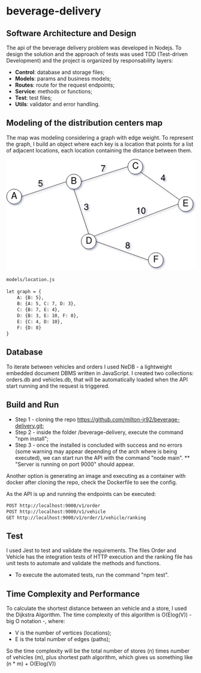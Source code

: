 # beverage-delivery

## Software Architecture and Design

The api of the beverage delivery problem was developed in Nodejs. To design the solution and the approach of tests was used TDD (Test-driven Development) and the project is organized by responsability layers:

* **Control**: database and storage files;
* **Models**: params and business models;
* **Routes**: route for the request endpoints;
* **Service**: methods or functions;
* **Test**: test files;
* **Utils**: validator and error handling.

## Modeling of the distribution centers map

The map was modeling considering a graph with edge weight. To represent the graph, I build an object where each key is a location that points for a list of adjacent locations, each location containing the distance between them.

![](./graph.png)

```
models/location.js

let graph = {    
    A: {B: 5},
    B: {A: 5, C: 7, D: 3},
    C: {B: 7, E: 4},
    D: {B: 3, E: 10, F: 8},
    E: {C: 4, D: 10},
    F: {D: 8}    
}
```

## Database 

To iterate between vehicles and orders I used NeDB - a lightweight embedded document DBMS written in JavaScript.
I created two collections: orders.db and vehicles.db, that will be automatically loaded when the API start running and the request is triggered.

## Build and Run

* Step 1 - cloning the repo https://github.com/milton-jr92/beverage-delivery.git;
* Step 2 - inside the folder /beverage-delivery, execute the command "npm install";
* Step 3 - once the installed is concluded with success and no errors (some warning may appear depending of the arch where is being executed), we can start run the API with the command "node main".
** "Server is running on port 9000" should appear.

Another option is generating an image and executing as a container with docker after cloning the repo, check the Dockerfile to see the config.

As the API is up and running the endpoints can be executed:

```
POST http://localhost:9000/v1/order
POST http://localhost:9000/v1/vehicle
GET http://localhost:9000/v1/order/1/vehicle/ranking
```

## Test

I used Jest to test and validate the requirements. The files Order and Vehicle has the integration tests of HTTP execution and the ranking file has unit tests to automate and validate the methods and functions.

* To execute the automated tests, run the command "npm test".

## Time Complexity and Performance

To calculate the shortest distance between an vehicle and a store, I used the Dijkstra Algorithm.
The time complexity of this algorithm is O(Elog(V)) - big O notation -, where:

* V is the number of vertices (locations);
* E is the total number of edges (paths);

So the time complexity will be the total number of stores (n) times number of vehicles (m), plus shortest path algorithm, which gives us something like (n * m) + O(Elog(V))
